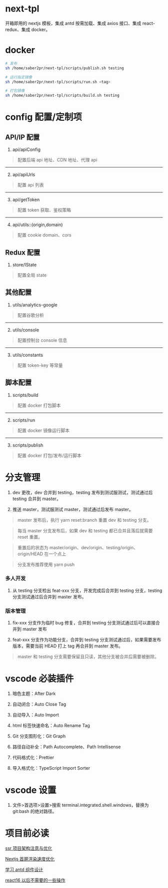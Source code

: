 # next-tpl

开箱即用的 nextjs 模板，集成 antd 按需加载、集成 axios 接口、集成 react-redux、集成 docker。

# docker

```bash
# 发布
sh /home/saber2pr/next-tpl/scripts/publish.sh testing

# 运行指定镜像
sh /home/saber2pr/next-tpl/scripts/run.sh <tag>

# 打包镜像
sh /home/saber2pr/next-tpl/scripts/build.sh testing
```

# config 配置/定制项

## API/IP 配置

1. api/apiConfig

> 配置后端 api 地址、CDN 地址、代理 api

---

2. api/apiUrls

> 配置 api 列表

---

3. api/getToken

> 配置 token 获取、鉴权策略

---

4. api/utils::(origin,domain)

> 配置 cookie domain、cors

## Redux 配置

1. store/IState

> 配置全局 state

## 其他配置

1. utils/analytics-google

> 配置谷歌分析

---

2. utils/console

> 配置控制台 console 信息

---

3. utils/constants

> 配置 token-key 等常量

## 脚本配置

1. scripts/build

> 配置 docker 打包脚本

---

2. scripts/run

> 配置 docker 镜像运行脚本

---

3. scripts/publish

> 配置 docker 打包/发布/运行脚本

# 分支管理

1. dev 更改，dev 合并到 testing，testing 发布到测试服测试，测试通过后 testing 合并到 master。

2. 推送 master，测试服测试 master，测试通过后发布 master。

> master 发布后，执行 yarn reset:branch 重置 dev 和 testing 分支。

> 每当 master 分支发布后，如果 dev 和 testing 都已合并且落后就需要 reset 重置。

> 重置后的状态为 master/origin、dev/origin、testing/origin、origin/HEAD 在一个点上

> 分支发布推荐使用 yarn push

### 多人开发

1. 从 testing 分支检出 feat-xxx 分支，开发完成后合并到 testing 分支，testing 分支测试通过后合并到 master 发布。

### 版本管理

1. fix-xxx 分支作为临时 bug 修复，合并到 testing 分支测试通过后可以直接合并到 master 发布

2. feat-xxx 分支作为功能分支，合并到 testing 分支测试通过后，如果需要发布版本，需要当前 HEAD 打上 tag 再合并到 master 发布。

> master 和 testing 分支需要保留且只读，其他分支被合并后需要被删除。

# vscode 必装插件

1. 暗色主题：After Dark

2. 自动闭合：Auto Close Tag

3. 自动导入：Auto Import

4. html 标签快速命名：Auto Rename Tag

5. Git 分支图形化：Git Graph

6. 路径自动补全：Path Autocomplete、Path Intellisense

7. 代码格式化：Prettier

8. 导入格式化：TypeScript Import Sorter

# vscode 设置

1. 文件>首选项>设置>搜索 terminal.integrated.shell.windows，替换为 git:bash 的绝对路径。

# 项目前必读

[ssr 项目架构注意与优化](https://saber2pr.top/#/blog/Nextjs%E6%9C%8D%E5%8A%A1%E7%AB%AF%E6%B8%B2%E6%9F%93/ssr%E9%A1%B9%E7%9B%AE%E6%9E%B6%E6%9E%84%E6%B3%A8%E6%84%8F%E4%B8%8E%E4%BC%98%E5%8C%96)

[Nextjs 首屏渲染速度优化](https://saber2pr.top/#/blog/Nextjs%E6%9C%8D%E5%8A%A1%E7%AB%AF%E6%B8%B2%E6%9F%93/Nextjs%E9%A6%96%E5%B1%8F%E6%B8%B2%E6%9F%93%E9%80%9F%E5%BA%A6%E4%BC%98%E5%8C%96)

[学习 antd 组件设计](https://saber2pr.top/#/blog/Ant-Design%E7%BB%84%E4%BB%B6/%E5%AD%A6%E4%B9%A0antd%E7%BB%84%E4%BB%B6%E8%AE%BE%E8%AE%A1)

[react16 以后不需要的一些操作](https://saber2pr.top/#/blog/React%E7%94%9F%E6%80%81/react16%E4%BB%A5%E5%90%8E%E4%B8%8D%E9%9C%80%E8%A6%81%E7%9A%84%E4%B8%80%E4%BA%9B%E6%93%8D%E4%BD%9C)
